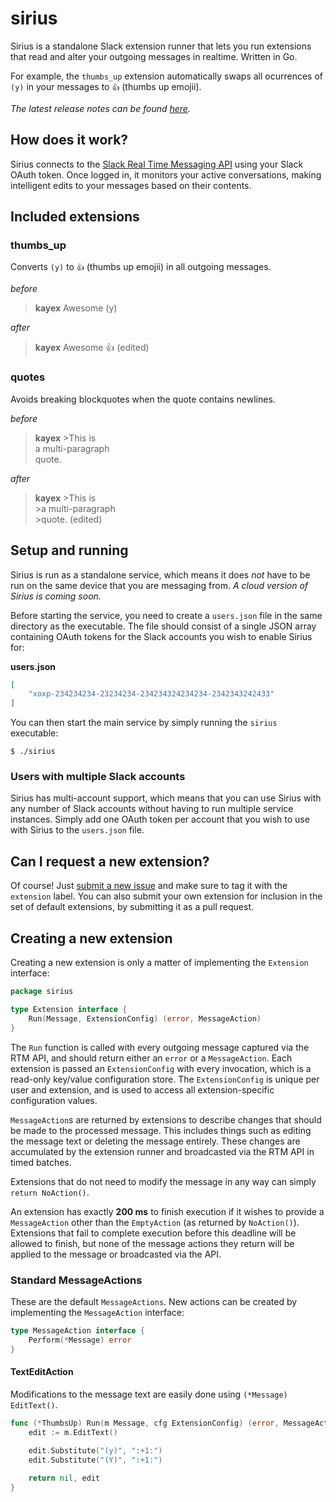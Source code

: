 # sirius
Sirius is a standalone Slack extension runner that lets you run extensions that read and alter your outgoing messages in realtime. Written in Go.

For example, the `thumbs_up` extension automatically swaps all ocurrences of `(y)` in your messages to `👍` (thumbs up emojii).

*The latest release notes can be found [here](https://github.com/kayex/sirius/releases/tag/0.4.0).*

## How does it work?
Sirius connects to the [Slack Real Time Messaging API](https://api.slack.com/rtm) using your Slack OAuth token. Once logged in, it monitors your active conversations, making intelligent edits to your messages based on their contents.

## Included extensions

### thumbs_up
Converts `(y)` to `👍` (thumbs up emojii) in all outgoing messages.

*before*

>**kayex** Awesome (y)  

*after*

>**kayex** Awesome 👍 (edited)  

### quotes
Avoids breaking blockquotes when the quote contains newlines.

*before*

>**kayex** >This is  
           a multi-paragraph  
	   quote.  
	     
*after*

>**kayex** >This is  
           >a multi-paragraph  
	   >quote. (edited)


## Setup and running
Sirius is run as a standalone service, which means it does *not* have to be run on the same device that you are messaging from. *A cloud version of Sirius is coming soon.*

Before starting the service, you need to create a `users.json` file in the same directory as the executable. The file should consist of a single JSON array containing OAuth tokens for the Slack accounts you wish to enable Sirius for:

**users.json**
```json
[
	"xoxp-234234234-23234234-234234324234234-2342343242433"
]
```

You can then start the main service by simply running the `sirius` executable:
```
$ ./sirius
```

### Users with multiple Slack accounts
Sirius has multi-account support, which means that you can use Sirius with any number of Slack accounts without having to run multiple service instances. Simply add one OAuth token per account that you wish to use with Sirius to the `users.json` file.

## Can I request a new extension?
Of course! Just [submit a new issue](https://github.com/kayex/sirius/issues/new) and make sure to tag it with the `extension` label. You can also submit your own extension for inclusion in the set of default extensions, by submitting it as a pull request.

## Creating a new extension
Creating a new extension is only a matter of implementing the `Extension` interface:
```go
package sirius

type Extension interface {
	Run(Message, ExtensionConfig) (error, MessageAction)
}
```

The `Run` function is called with every outgoing message captured via the RTM API, and should return either an `error` or a `MessageAction`. Each extension is passed an `ExtensionConfig` with every invocation, which is a read-only key/value configuration store. The `ExtensionConfig` is unique per user and extension, and is used to access all extension-specific configuration values.

`MessageAction`s are returned by extensions to describe changes that should be made to the processed message. This includes things such as editing the message text or deleting the message entirely. These changes are accumulated by the extension runner and broadcasted via the RTM API in timed batches.

Extensions that do not need to modify the message in any way can simply `return NoAction()`.

An extension has exactly **200 ms** to finish execution if it wishes to provide a `MessageAction` other than the `EmptyAction` (as returned by `NoAction()`). Extensions that fail to complete execution before this deadline will be allowed to finish, but none of the message actions they return will be applied to the message or broadcasted via the API.

### Standard MessageActions
These are the default `MessageActions`. New actions can be created by implementing the `MessageAction` interface:
```go
type MessageAction interface {
	Perform(*Message) error
}
```

#### TextEditAction
Modifications to the message text are easily done using `(*Message) EditText()`.
```go
func (*ThumbsUp) Run(m Message, cfg ExtensionConfig) (error, MessageAction) {
	edit := m.EditText()
	
	edit.Substitute("(y)", ":+1:")
	edit.Substitute("(Y)", ":+1:")

	return nil, edit
}
```
